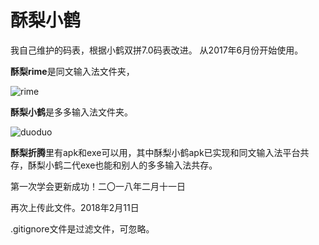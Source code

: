 # 酥梨小鹤

我自己维护的码表，根据小鹤双拼7.0码表改进。
从2017年6月份开始使用。

**酥梨rime**是同文输入法文件夹，

![rime](zodensu.github.io/img/rime.jpg)

**酥梨小鹤**是多多输入法文件夹。

![duoduo](zodensu.github.io/img/duoduo.jpg)

**酥梨折腾**里有apk和exe可以用，其中酥梨小鹤apk已实现和同文输入法平台共存，酥梨小鹤二代exe也能和别人的多多输入法共存。

第一次学会更新成功！二〇一八年二月十一日

再次上传此文件。2018年2月11日

.gitignore文件是过滤文件，可忽略。
